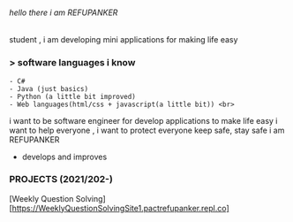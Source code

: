 ###### hello there i am REFUPANKER
student , i am developing mini applications for making life easy
### > software languages i know 
```
- C#
- Java (just basics)
- Python (a little bit improved)
- Web languages(html/css + javascript(a little bit)) <br>
```
i want to be software engineer for develop applications to make life easy
i want to help everyone , i want to protect everyone
keep safe, stay safe 
i am REFUPANKER
- develops and improves

### PROJECTS (2021/202-)
[Weekly Question Solving][https://WeeklyQuestionSolvingSite1.pactrefupanker.repl.co]
